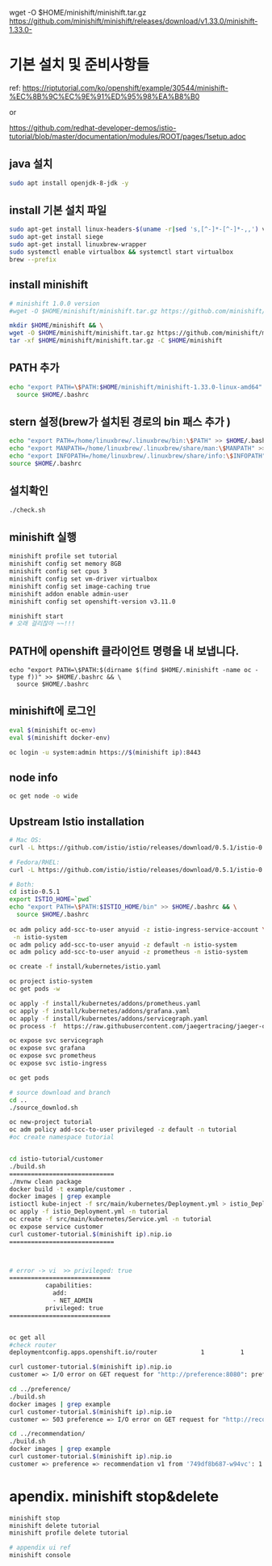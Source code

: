 wget -O $HOME/minishift/minishift.tar.gz https://github.com/minishift/minishift/releases/download/v1.33.0/minishift-1.33.0-

# 기본 설치 및 준비사항들

ref:  https://riptutorial.com/ko/openshift/example/30544/minishift-%EC%8B%9C%EC%9E%91%ED%95%98%EA%B8%B0

or

https://github.com/redhat-developer-demos/istio-tutorial/blob/master/documentation/modules/ROOT/pages/1setup.adoc


## java 설치
```bash
sudo apt install openjdk-8-jdk -y
```

## install 기본 설치 파일
```bash
sudo apt-get install linux-headers-$(uname -r|sed 's,[^-]*-[^-]*-,,') virtualbox
sudo apt-get install siege
sudo apt-get install linuxbrew-wrapper
sudo systemctl enable virtualbox && systemctl start virtualbox
brew --prefix

```


## install minishift
```bash
# minishift 1.0.0 version
#wget -O $HOME/minishift/minishift.tar.gz https://github.com/minishift/minishift/releases/download/v1.0.0/minishift-1.0.0-linux-amd64.tgz && \

mkdir $HOME/minishift && \
wget -O $HOME/minishift/minishift.tar.gz https://github.com/minishift/minishift/releases/download/v1.33.0/minishift-1.33.0-linux-amd64.tgz && \
tar -xf $HOME/minishift/minishift.tar.gz -C $HOME/minishift
```

## PATH 추가
```bash
echo "export PATH=\$PATH:$HOME/minishift/minishift-1.33.0-linux-amd64" >> $HOME/.bashrc && \
  source $HOME/.bashrc
```

## stern 설정(brew가 설치된 경로의 bin 패스 추가 )
```bash
echo "export PATH=/home/linuxbrew/.linuxbrew/bin:\$PATH" >> $HOME/.bashrc 
echo "export MANPATH=/home/linuxbrew/.linuxbrew/share/man:\$MANPATH" >> $HOME/.bashrc 
echo "export INFOPATH=/home/linuxbrew/.linuxbrew/share/info:\$INFOPATH" >> $HOME/.bashrc 
source $HOME/.bashrc
```

## 설치확인 
```bash
./check.sh
```

## minishift 실행
```bash
minishift profile set tutorial
minishift config set memory 8GB
minishift config set cpus 3
minishift config set vm-driver virtualbox
minishift config set image-caching true
minishift addon enable admin-user
minishift config set openshift-version v3.11.0

minishift start
# 오래 걸리잖아 ~~!!!
```


## PATH에 openshift 클라이언트 명령을 내 보냅니다.
```
echo "export PATH=\$PATH:$(dirname $(find $HOME/.minishift -name oc -type f))" >> $HOME/.bashrc && \
  source $HOME/.bashrc
```



## minishift에 로그인
```bash
eval $(minishift oc-env)
eval $(minishift docker-env)

oc login -u system:admin https://$(minishift ip):8443
```

## node info
```bash
oc get node -o wide
```

## Upstream Istio installation
```bash
# Mac OS:
curl -L https://github.com/istio/istio/releases/download/0.5.1/istio-0.5.1-osx.tar.gz | tar xz

# Fedora/RHEL:
curl -L https://github.com/istio/istio/releases/download/0.5.1/istio-0.5.1-linux.tar.gz | tar xz

# Both:
cd istio-0.5.1
export ISTIO_HOME=`pwd`
echo "export PATH=\$PATH:$ISTIO_HOME/bin" >> $HOME/.bashrc && \
  source $HOME/.bashrc
  
oc adm policy add-scc-to-user anyuid -z istio-ingress-service-account \
 -n istio-system
oc adm policy add-scc-to-user anyuid -z default -n istio-system
oc adm policy add-scc-to-user anyuid -z prometheus -n istio-system

oc create -f install/kubernetes/istio.yaml

oc project istio-system
oc get pods -w

oc apply -f install/kubernetes/addons/prometheus.yaml
oc apply -f install/kubernetes/addons/grafana.yaml
oc apply -f install/kubernetes/addons/servicegraph.yaml
oc process -f  https://raw.githubusercontent.com/jaegertracing/jaeger-openshift/master/all-in-one/jaeger-all-in-one-template.yml | oc create -f -

oc expose svc servicegraph
oc expose svc grafana
oc expose svc prometheus
oc expose svc istio-ingress

oc get pods

# source download and branch
cd ..
./source_downlod.sh

oc new-project tutorial
oc adm policy add-scc-to-user privileged -z default -n tutorial
#oc create namespace tutorial


cd istio-tutorial/customer
./build.sh
=============================
./mvnw clean package
docker build -t example/customer .
docker images | grep example
istioctl kube-inject -f src/main/kubernetes/Deployment.yml > istio_Deployment.yml
oc apply -f istio_Deployment.yml -n tutorial
oc create -f src/main/kubernetes/Service.yml -n tutorial
oc expose service customer
curl customer-tutorial.$(minishift ip).nip.io
=============================



# error -> vi  >> privileged: true
============================
          capabilities:
            add:
            - NET_ADMIN
          privileged: true
============================


oc get all 
#check router
deploymentconfig.apps.openshift.io/router            1          1         1         config

curl customer-tutorial.$(minishift ip).nip.io
customer => I/O error on GET request for "http://preference:8080": preference; nested exception is java.net.UnknownHostException: preference

cd ../preference/
./build.sh
docker images | grep example
curl customer-tutorial.$(minishift ip).nip.io
customer => 503 preference => I/O error on GET request for "http://recommendation:8080": recommendation; nested exception is java.net.UnknownHostException: recommendation

cd ../recommendation/
./build.sh
docker images | grep example
curl customer-tutorial.$(minishift ip).nip.io
customer => preference => recommendation v1 from '749df8b687-w94vc': 1


```


# apendix. minishift stop&delete
```bash
minishift stop
minishift delete tutorial 
minishift profile delete tutorial

# appendix ui ref 
minishift console
```


